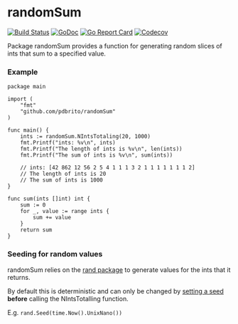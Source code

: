 # randomSum
[![Build Status](https://travis-ci.com/pdbrito/randomSum.png?branch=master)](https://travis-ci.com/pdbrito/randomSum) [![GoDoc](https://godoc.org/github.com/pdbrito/randomSum?status.svg)](https://godoc.org/github.com/pdbrito/randomSum) [![Go Report Card](https://goreportcard.com/badge/github.com/pdbrito/randomSum)](https://goreportcard.com/report/github.com/pdbrito/randomSum) [![Codecov](https://codecov.io/gh/pdbrito/randomSum/branch/master/graphs/badge.svg)](https://codecov.io/gh/pdbrito/randomSum/branch/master/)

Package randomSum  provides a function for generating random slices of ints that sum to a specified value.

### Example

```
package main

import (
	"fmt"
	"github.com/pdbrito/randomSum"
)

func main() {
	ints := randomSum.NIntsTotaling(20, 1000)
	fmt.Printf("ints: %v\n", ints)
	fmt.Printf("The length of ints is %v\n", len(ints))
	fmt.Printf("The sum of ints is %v\n", sum(ints))

	// ints: [42 862 12 56 2 5 4 1 1 1 3 2 1 1 1 1 1 1 1 2]
	// The length of ints is 20
	// The sum of ints is 1000
}

func sum(ints []int) int {
	sum := 0
	for _, value := range ints {
		sum += value
	}
	return sum
}
```

### Seeding for random values
randomSum relies on the [rand package](https://golang.org/pkg/math/rand) to generate values for the ints that 
it returns.

By default this is deterministic and can only be changed by [setting
a seed](https://golang.org/pkg/math/rand/#Seed) **before** calling the NIntsTotalling function.

E.g. `rand.Seed(time.Now().UnixNano())`